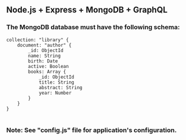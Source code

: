 ## Node.js + Express + MongoDB + GraphQL

### The MongoDB database must have the following schema:

    collection: "library" {
        document: "author" {
            _id: ObjectId
            name: String
            birth: Date
            active: Boolean
            books: Array {
                _id: ObjectId
                title: String
                abstract: String
                year: Number
            }
        }
    }

#

### Note: See "config.js" file for application's configuration.